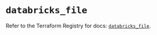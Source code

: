 # `databricks_file`

Refer to the Terraform Registry for docs: [`databricks_file`](https://registry.terraform.io/providers/databricks/databricks/1.52.0/docs/resources/file).
